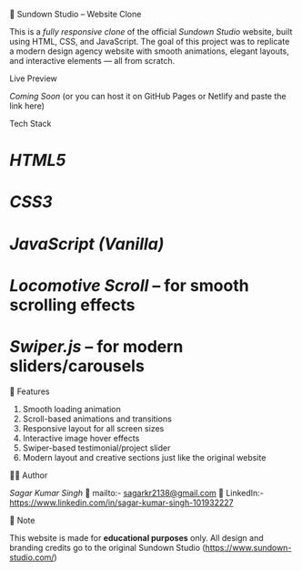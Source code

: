 🌇 Sundown Studio – Website Clone

This is a *fully responsive clone* of the official *Sundown Studio* website, built using HTML, CSS, and JavaScript. The goal of this project was to replicate a modern design agency website with smooth animations, elegant layouts, and interactive elements — all from scratch.

Live Preview

*Coming Soon* (or you can host it on GitHub Pages or Netlify and paste the link here)

Tech Stack

# *HTML5*
# *CSS3*
# *JavaScript (Vanilla)*
# *Locomotive Scroll* – for smooth scrolling effects
# *Swiper.js* – for modern sliders/carousels

🎯 Features

1. Smooth loading animation
2. Scroll-based animations and transitions
3. Responsive layout for all screen sizes
4. Interactive image hover effects
5. Swiper-based testimonial/project slider
6. Modern layout and creative sections just like the original website

🙋‍♂️ Author

*Sagar Kumar Singh*
📧 mailto:- sagarkr2138@gmail.com
🔗 LinkedIn:- https://www.linkedin.com/in/sagar-kumar-singh-101932227

📌 Note

This website is made for **educational purposes** only. All design and branding credits go to the original Sundown Studio
(https://www.sundown-studio.com/)
